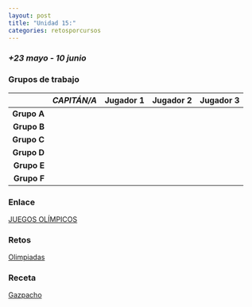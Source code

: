 ```yaml
---
layout: post
title: "Unidad 15:"
categories: retosporcursos
---
```


### *+*23 mayo - 10 junio** 

### **Grupos de trabajo**

|      |*CAPITÁN/A*|Jugador 1|Jugador 2|Jugador 3|
|-----:|-----:|-----:|-----:|-----:|
|**Grupo A**|      |      |      |      |
|**Grupo B**|      |      |      |      |
|**Grupo C**|      |      |      |      |
|**Grupo D**|      |      |      |      |
|**Grupo E**|      |      |      |      |
|**Grupo F**|      |      |      |      |

### **Enlace**

[JUEGOS OLÍMPICOS](https://danieledufis.github.io/juegosolimpicos/juegosolimpicos)

### **Retos**

[Olimpiadas](https://danieledufis.github.io/pdfs/Olimpiadas-retos-4.pdf)

### **Receta**

[Gazpacho](https://danieledufis.github.io/pdfs/Receta-Gazpacho.pdf)

[Olimpiadas]:../../pdfs/Olimpiadas-retos-4.pdf
[Gazpacho]:../../pdfs/Receta-Gazpacho.pdf
